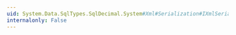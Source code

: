 ```yaml
---
uid: System.Data.SqlTypes.SqlDecimal.System#Xml#Serialization#IXmlSerializable#WriteXml(System.Xml.XmlWriter)
internalonly: False
---
```

